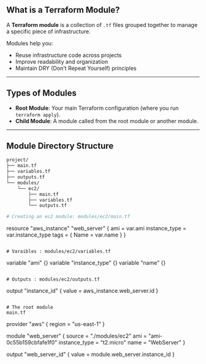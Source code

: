 

##  What is a Terraform Module?

A **Terraform module** is a collection of `.tf` files grouped together to manage a specific piece of infrastructure.

Modules help you:
- Reuse infrastructure code across projects
- Improve readability and organization
- Maintain DRY (Don't Repeat Yourself) principles

---

##  Types of Modules

- **Root Module**: Your main Terraform configuration (where you run `terraform apply`).
- **Child Module**: A module called from the root module or another module.

---

##  Module Directory Structure

```bash
project/
├── main.tf
├── variables.tf
├── outputs.tf
└── modules/
    └── ec2/
        ├── main.tf
        ├── variables.tf
        └── outputs.tf

# Creating an ec2 module: modules/ec2/main.tf

```
resource "aws_instance" "web_server" {
  ami           = var.ami
  instance_type = var.instance_type
  tags = {
    Name = var.name
  }
}
```

# Varaibles : modules/ec2/variables.tf

```
variable "ami" {}
variable "instance_type" {}
variable "name" {}
```

# Outputs : modules/ec2/outputs.tf

```
output "instance_id" {
  value = aws_instance.web_server.id
}
```

# The root module 
main.tf

```
provider "aws" {
  region = "us-east-1"
}

module "web_server" {
  source        = "./modules/ec2"
  ami           = "ami-0c55b159cbfafe1f0"
  instance_type = "t2.micro"
  name          = "WebServer"
}

output "web_server_id" {
  value = module.web_server.instance_id
}

```

